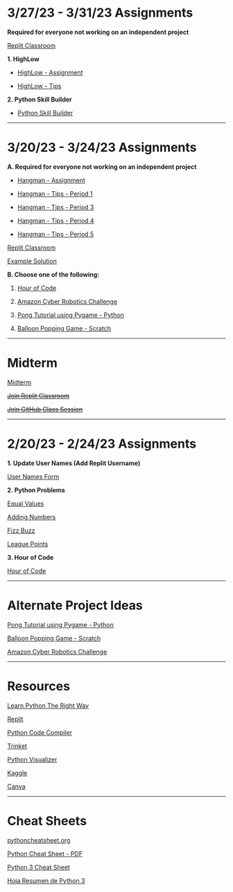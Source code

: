
# 3/27/23 - 3/31/23 Assignments

**Required for everyone not working on an independent project**

[Replit Classroom](https://replit.com/teams/join/ciwokbvrowmmulyjrztgezuxhnyrnvgj-whs-spring-2023)

**1. HighLow**

- [HighLow - Assignment](https://github.com/mswhitby/highlow)
 
- [HighLow - Tips](https://github.com/mswhitby/highlow/tree/tips)

**2. Python Skill Builder**

- [Python Skill Builder](https://github.com/mswhitby/python_skill_builder)

---

# 3/20/23 - 3/24/23 Assignments

**A. Required for everyone not working on an independent project**

- [Hangman - Assignment](https://replit.com/@whs-spring-2023/Hangman-Assignment)

- [Hangman - Tips - Period 1](https://github.com/mswhitby/hangman/tree/period_1)

- [Hangman - Tips - Period 3](https://github.com/mswhitby/hangman/tree/period_3)

- [Hangman - Tips - Period 4](https://github.com/mswhitby/hangman/tree/period_4)

- [Hangman - Tips - Period 5](https://github.com/mswhitby/hangman/tree/period_5)

[Replit Classroom](https://replit.com/teams/join/ciwokbvrowmmulyjrztgezuxhnyrnvgj-whs-spring-2023)

[Example Solution](https://github.com/Tokage-sharko/Hangman/blob/main/main.py)


**B. Choose one of the following:**

1. [Hour of Code](https://hourofcode.com/us)

2. [Amazon Cyber Robotics Challenge](https://play.gocoderz.com/lp/warehouse/free.html?utm_source=AFE_LP&utm_medium=Free_access_link&utm_campaign=Amazon_Challenge)

3. [Pong Tutorial using Pygame - Python](https://www.101computing.net/pong-tutorial-using-pygame-getting-started/)

4. [Balloon Popping Game - Scratch](https://projects.raspberrypi.org/en/projects/balloons)

---

# Midterm

[Midterm](https://github.com/deandrawhitby/midterm/blob/main/readme.md)

~~[Join Replit Classroom](https://replit.com/teams/join/ciwokbvrowmmulyjrztgezuxhnyrnvgj-whs-spring-2023)~~

~~[Join GitHub Class Session](https://prod.liveshare.vsengsaas.visualstudio.com/join?E4D2EAD0033695AB7619CA5E2B8E2F9DDBE7)~~

---

# 2/20/23 - 2/24/23 Assignments

**1. Update User Names (Add Replit Username)**

[User Names Form](https://docs.google.com/forms/d/e/1FAIpQLSdKrsx23DLV96bvnDkqiVb9N97nX7iGnEMvVZ0ER8kXkspSWQ/viewform)

**2. Python Problems**

[Equal Values](https://github.com/mswhitby/equal_values)

[Adding Numbers](https://github.com/mswhitby/adding_numbers)

[Fizz Buzz](https://github.com/mswhitby/fizzbuzz)

[League Points](https://github.com/mswhitby/league_points)

**3. Hour of Code**

[Hour of Code](https://hourofcode.com/us)

---

# Alternate Project Ideas

[Pong Tutorial using Pygame - Python](https://www.101computing.net/pong-tutorial-using-pygame-getting-started/)

[Balloon Popping Game - Scratch](https://projects.raspberrypi.org/en/projects/balloons)

[Amazon Cyber Robotics Challenge](https://play.gocoderz.com/lp/warehouse/free.html?utm_source=AFE_LP&utm_medium=Free_access_link&utm_campaign=Amazon_Challenge)

---

# Resources

[Learn Python The Right Way](https://learnpythontherightway.com/#read)

[Replit](https://replit.com/team/whs-tbirds)

[Python Code Compiler](https://www.onlinegdb.com/)

[Trinket](https://trinket.io/library/trinkets/create?lang=python3)

[Python Visualizer](https://pythontutor.com/visualize.html#mode=edit)

[Kaggle](https://www.kaggle.com/)

[Canva](https://www.canva.com/brand/join?token=iPrenhf0dFJZAWE5VFeLBg&brandingVariant=edu&referrer=team-invite)

---

# Cheat Sheets

[pythoncheatsheet.org](https://www.pythoncheatsheet.org/)

[Python Cheat Sheet - PDF](https://websitesetup.org/wp-content/uploads/2021/04/Python-cheat-sheet-April-2021.pdf)

[Python 3 Cheat Sheet](https://perso.limsi.fr/pointal/_media/python:cours:mementopython3-english.pdf)

[Hoja Resumen de Python 3](https://perso.limsi.fr/pointal/_media/python:cours:mementopython3-espanol.pdf)





